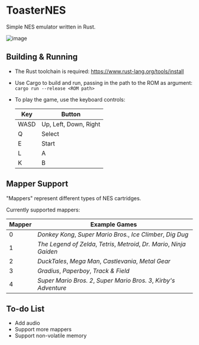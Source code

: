 # ToasterNES
Simple NES emulator written in Rust.

![image](https://github.com/user-attachments/assets/bbcf7fe4-d066-493f-aa9d-585cbd726f17)

## Building & Running
- The Rust toolchain is required: https://www.rust-lang.org/tools/install

- Use Cargo to build and run, passing in the path to the ROM as argument:  
`cargo run --release <ROM path>`

- To play the game, use the keyboard controls:

    | Key | Button |
    | -------- | ------- |
    | WASD | Up, Left, Down, Right |
    | Q | Select |
    | E | Start |
    | L | A |
    | K | B |

## Mapper Support
"Mappers" represent different types of NES cartridges. 

Currently supported mappers:

| Mapper | Example Games |
| -------- | ------- |
| 0 | _Donkey Kong_, _Super Mario Bros._, _Ice Climber_, _Dig Dug_|
| 1 | _The Legend of Zelda_, _Tetris_, _Metroid_, _Dr. Mario_, _Ninja Gaiden_|
| 2 | _DuckTales_, _Mega Man_, _Castlevania_, _Metal Gear_ |
| 3 | _Gradius_, _Paperboy_, _Track & Field_ |
| 4 | _Super Mario Bros. 2_, _Super Mario Bros. 3_, _Kirby's Adventure_ |

## To-do List
- Add audio
- Support more mappers
- Support non-volatile memory
